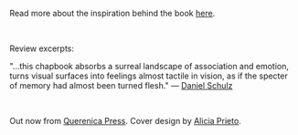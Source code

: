 Read more about the inspiration behind the book [here](https://www.querenciapress.com/blog/26ccwhapcrb6pcna6b2r6ynst44xze).

<br/>

R﻿eview excerpts:

"...this chapbook absorbs a surreal landscape of association and emotion, turns visual surfaces into feelings almost tactile in vision, as if the specter of memory had almost been turned flesh." — [Daniel Schulz](https://www.instagram.com/p/CrvQgTloCdd/)

<br/>

O﻿ut now from [Querenica Press](https://www.querenciapress.com/). Cover design by [Alicia Prieto](https://www.aliciaprieto.com/).